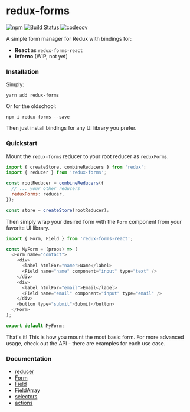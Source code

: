# redux-forms

[![npm](https://img.shields.io/npm/v/redux-forms.svg)](https://www.npmjs.com/package/redux-forms)
[![Build Status](https://travis-ci.org/oreqizer/redux-form-lite.svg?branch=master)](https://travis-ci.org/oreqizer/redux-form-lite)
[![codecov](https://codecov.io/gh/oreqizer/redux-form-lite/branch/master/graph/badge.svg)](https://codecov.io/gh/oreqizer/redux-form-lite)

A simple form manager for Redux with bindings for:

* **React** as `redux-forms-react`
* **Inferno** (WIP, not yet)

### Installation

Simply:

`yarn add redux-forms`

Or for the oldschool:

`npm i redux-forms --save`

Then just install bindings for any UI library you prefer.

### Quickstart

Mount the `redux-forms` reducer to your root reducer as `reduxForms`.

```js
import { createStore, combineReducers } from 'redux';
import { reducer } from 'redux-forms';

const rootReducer = combineReducers({
  // ... your other reducers
  reduxForms: reducer,
});

const store = createStore(rootReducer);
```

Then simply wrap your desired form with the `Form` component from your favorite UI library.

```js
import { Form, Field } from 'redux-forms-react';

const MyForm = (props) => (
  <Form name="contact">
    <div>
      <label htmlFor="name">Name</label>
      <Field name="name" component="input" type="text" />
    </div>
    <div>
      <label htmlFor="email">Email</label>
      <Field name="email" component="input" type="email" />
    </div>
    <button type="submit">Submit</button>
  </Form>
);

export default MyForm;
```

That's it! This is how you mount the most basic form. For more advanced usage, check out the API - there are examples for each use case.

### Documentation

* [reducer](https://oreqizer.gitbooks.io/redux-forms/content/reducer.html)
* [Form](https://oreqizer.gitbooks.io/redux-forms/content/form.html)
* [Field](https://oreqizer.gitbooks.io/redux-forms/content/field.html)
* [FieldArray](https://oreqizer.gitbooks.io/redux-forms/content/fieldarray.html)
* [selectors](https://oreqizer.gitbooks.io/redux-forms/content/selectors.html)
* [actions](https://oreqizer.gitbooks.io/redux-forms/content/actions.html)
